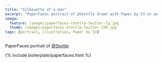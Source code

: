```yaml
---
title: "Silhouette of a man"
excerpt: "PaperFaces portrait of @Stottle drawn with Paper by 53 on an iPad."
image: 
  feature: /images/paperfaces-stottle-twitter-lg.jpg
  thumb: /images/paperfaces-stottle-twitter-150.jpg
tags: [portrait, illustration, Paper by 53]
---
```


PaperFaces portrait of [@Stottle](http://twitter.com/Stottle).

{% include boilerplate/paperfaces.html %}